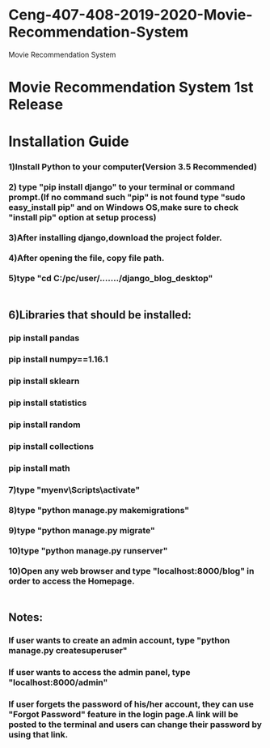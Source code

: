 # Ceng-407-408-2019-2020-Movie-Recommendation-System
Movie Recommendation System

# Movie Recommendation System 1st Release

<h1>Installation Guide</h1>

<h3>1)Install Python to your computer(Version 3.5 Recommended)<br><br>
2) type "pip install django" to your terminal or command prompt.(If no command such "pip" is not found type "sudo easy_install pip" and on Windows OS,make sure to check "install pip" option at setup process)<br><br>
3)After installing django,download the project folder.<br><br>
4)After opening the file, copy file path.<br><br>
5)type "cd C:/pc/user/......./django_blog_desktop"<br><br>
<h2>6)Libraries that should be installed:</h2>
  <h3>pip install pandas</h3>
  <h3>pip install numpy==1.16.1</h3>
  <h3>pip install sklearn</h3>
  <h3>pip install statistics</h3>
  <h3>pip install random</h3>
  <h3>pip install collections</h3>
  <h3>pip install math</h3>
<h3>
7)type "myenv\Scripts\activate"<br><br>
8)type "python manage.py makemigrations"<br><br>
9)type "python manage.py migrate"<br><br>
10)type "python manage.py runserver"<br><br>
10)Open any web browser and type "localhost:8000/blog" in order to access the Homepage.<br><br>
</h3>
<h2>Notes:</h2>
<h3>If user wants to create an admin account, type "python manage.py createsuperuser"
<h3>If user wants to access the admin panel, type "localhost:8000/admin"
<h3>If user forgets the password of his/her account, they can use "Forgot Password" feature in the login page.A link will be posted to the terminal and users can change their password by using that link.
